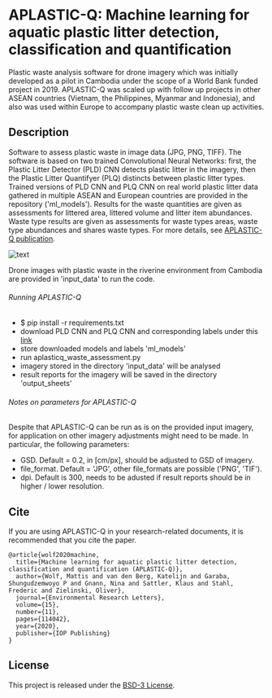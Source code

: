 # APLASTIC-Q: Machine learning for aquatic plastic litter detection, classification and quantification

Plastic waste analysis software for drone imagery which was initially developed as a pilot in Cambodia under the scope of a World Bank funded project in 2019. APLASTIC-Q was scaled up with follow up projects in other ASEAN countries (Vietnam, the Philippines, Myanmar and Indonesia), and also was used within Europe to accompany plastic waste clean up activities.

## Description

Software to assess plastic waste in image data (JPG, PNG, TIFF). The software is based on two trained Convolutional Neural Networks: first, the Plastic Litter Detector (PLD) CNN detects plastic litter in the imagery, then the Plastic Litter Quantifyer (PLQ) distincts between plastic litter types. Trained versions of PLD CNN and PLQ CNN on real world plastic litter data gathered in multiple ASEAN and European countries are provided in the repository ('ml_models'). Results for the waste quantities are given as assessments for littered area, littered volume and litter item abundances. Waste type results are given as assessments for waste types areas, waste type abundances and shares waste types. For more details, see [APLASTIC-Q publication](https://iopscience.iop.org/article/10.1088/1748-9326/abbd01/meta).


![text](https://git.ni.dfki.de/mwolf/aplastic-q/-/raw/main/readme/Figure_2_final.png)

Drone images with plastic waste in the riverine environment from Cambodia are provided in 'input_data' to run the code.


###### Running APLASTIC-Q
- $ pip install -r requirements.txt
- download PLD CNN and PLQ CNN and corresponding labels under this [link](https://cloud.dfki.de/owncloud/index.php/s/MPoQbNCgJiPFQMM)
- store downloaded models and labels 'ml_models'
- run aplasticq_waste_assessment.py
- imagery stored in the directory 'input_data' will be analysed
- result reports for the imagery will be saved in the directory 'output_sheets'

###### Notes on parameters for APLASTIC-Q
Despite that APLASTIC-Q can be run as is on the provided input imagery, for application on other imagery adjustments might need to be made. In particular, the following parameters:
- GSD. Default = 0.2, in [cm/px], should be adjusted to GSD of imagery.
- file_format. Default = 'JPG', other file_formats are possible ('PNG', 'TIF').
- dpi. Default is 300, needs to be adusted if result reports should be in higher / lower resolution. 

## Cite

If you are using APLASTIC-Q in your research-related documents, it is recommended that you cite the paper.

```
@article{wolf2020machine,
  title={Machine learning for aquatic plastic litter detection, classification and quantification (APLASTIC-Q)},
  author={Wolf, Mattis and van den Berg, Katelijn and Garaba, Shungudzemwoyo P and Gnann, Nina and Sattler, Klaus and Stahl, Frederic and Zielinski, Oliver},
  journal={Environmental Research Letters},
  volume={15},
  number={11},
  pages={114042},
  year={2020},
  publisher={IOP Publishing}
}
```





## License
This project is released under the [BSD-3 License](https://opensource.org/licenses/BSD-3-Clause).
